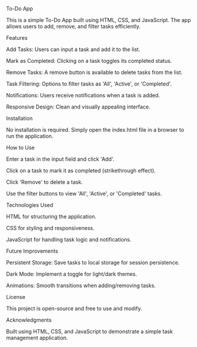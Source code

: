 To-Do App

This is a simple To-Do App built using HTML, CSS, and JavaScript. The app allows users to add, remove, and filter tasks efficiently.

Features

Add Tasks: Users can input a task and add it to the list.

Mark as Completed: Clicking on a task toggles its completed status.

Remove Tasks: A remove button is available to delete tasks from the list.

Task Filtering: Options to filter tasks as 'All', 'Active', or 'Completed'.

Notifications: Users receive notifications when a task is added.

Responsive Design: Clean and visually appealing interface.

Installation

No installation is required. Simply open the index.html file in a browser to run the application.

How to Use

Enter a task in the input field and click 'Add'.

Click on a task to mark it as completed (strikethrough effect).

Click 'Remove' to delete a task.

Use the filter buttons to view 'All', 'Active', or 'Completed' tasks.

Technologies Used

HTML for structuring the application.

CSS for styling and responsiveness.

JavaScript for handling task logic and notifications.

Future Improvements

Persistent Storage: Save tasks to local storage for session persistence.

Dark Mode: Implement a toggle for light/dark themes.

Animations: Smooth transitions when adding/removing tasks.

License

This project is open-source and free to use and modify.

Acknowledgments

Built using HTML, CSS, and JavaScript to demonstrate a simple task management application.

